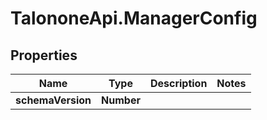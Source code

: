 # TalononeApi.ManagerConfig

## Properties
Name | Type | Description | Notes
------------ | ------------- | ------------- | -------------
**schemaVersion** | **Number** |  | 


